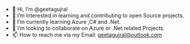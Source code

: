 - 👋 Hi, I’m @geetagujral
- 👀 I’m interested in learning and contributing to open Source projects.
- 🌱 I’m currently learning Azure ,C# and .Net.
- 💞️ I’m looking to collaborate on Azure or .Net related Projects. 
- 📫 How to reach me via my Email: geetagujral@outlook.com

<!---
geetagujral/geetagujral is a ✨ special ✨ repository because its `README.md` (this file) appears on your GitHub profile.
You can click the Preview link to take a look at your changes.
--->

